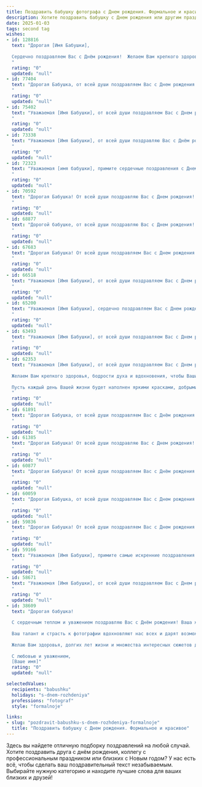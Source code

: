 ```yaml
---
title: Поздравить бабушку фотографа c Днем рождения. Формальное и красивое
description: Хотите поздравить бабушку c Днем рождения или другим праздником? Наш ИИ создаст незабываемое поздравление, а вы обязательно выделитесь среди других.  
date: 2025-01-03
tags: second tag
wishes:
- id: 128816
  text: "Дорогая [Имя Бабушки],
  
  Сердечно поздравляем Вас с Днём рождения!  Желаем Вам крепкого здоровья, светлых радостных дней,  неиссякаемого вдохновения и  многих лет активной и счастливой жизни. Пусть каждый Ваш снимок, как и Ваша жизнь, будет полон ярких красок и незабываемых мгновений. Счастья Вам, дорогая Бабушка!
  "
  rating: "0"
  updated: "null"
- id: 77404
  text: "Дорогая Бабушка, от всей души поздравляем Вас с Днем рождения!  Пусть этот день наполнится радостью, теплом и любовью близких.  Желаем Вам крепкого здоровья,  неиссякаемого оптимизма  и  новых творческих успехов в любимой профессии фотографа.
  "
  rating: "0"
  updated: "null"
- id: 75402
  text: "Уважаемая [Имя Бабушки], от всей души поздравляем Вас с Днем рождения! Желаем Вам крепкого здоровья,  творческого вдохновения и ярких моментов в жизни. Пусть каждый снимок, который Вы сделаете,  будет наполнен  радостью, любовью и светлыми эмоциями. Счастья Вам, дорогой фотограф!
  "
  rating: "0"
  updated: "null"
- id: 73338
  text: "Уважаемая [Имя Бабушки], от всей души поздравляю Вас с Днём рождения! Желаю Вам крепкого здоровья, неиссякаемой энергии и вдохновения, чтобы Ваши фотографии всегда радовали Вас и всех, кто их видит. Пусть каждый день приносит Вам новые творческие идеи и яркие моменты, достойные того, чтобы быть запечатленными Вашим профессиональным объективом.
  "
  rating: "0"
  updated: "null"
- id: 72323
  text: "Уважаемая [имя бабушки], примите сердечные поздравления с Днем рождения! Желаем Вам крепкого здоровья, творческих успехов в любимом деле фотографии, радости от общения с близкими и  неиссякаемого оптимизма!
  "
  rating: "0"
  updated: "null"
- id: 70592
  text: "Дорогая Бабушка! От всей души поздравляю Вас с Днем рождения! Желаю Вам крепкого здоровья, творческих успехов в Вашем любимом деле фотографа,  радости, тепла и семейного благополучия. Пусть каждый Ваш день будет наполнен яркими моментами, достойными Вашего объектива!
  "
  rating: "0"
  updated: "null"
- id: 68877
  text: "Дорогой бабушке, от всей души поздравляю Вас с Днем рождения! Желаю Вам крепкого здоровья, долгих лет жизни, ярких впечатлений и бесконечного творческого вдохновения в Вашем любимом деле - фотографии. Пусть Ваше сердце всегда будет наполнено радостью, а объектив запечатлеет множество счастливых моментов.
  "
  rating: "0"
  updated: "null"
- id: 67683
  text: "Дорогая Бабушка! От всей души поздравляем Вас с Днем рождения! Желаем Вам крепкого здоровья,  радости,  творческих успехов в Вашем любимом деле фотографии. Пусть каждый день будет полон ярких моментов, которые Вы с удовольствием запечатлеете на своих снимках.
  "
  rating: "0"
  updated: "null"
- id: 66518
  text: "Уважаемая [Имя Бабушки], от всей души поздравляем Вас с Днем рождения! Желаем Вам крепкого здоровья, ярких моментов в жизни и, конечно же, бесконечного вдохновения для Вашего творческого пути фотографа! Пусть каждый снимок, который Вы сделаете, будет наполнен красотой и теплом, а Ваша работа всегда приносит Вам радость.
  "
  rating: "0"
  updated: "null"
- id: 65200
  text: "Уважаемая [Имя Бабушки], сердечно поздравляем Вас с Днем рождения! Желаем Вам крепкого здоровья, творческого вдохновения и ярких моментов в жизни. Пусть Ваши работы, запечатлевающие прекрасные мгновения, всегда будут радовать Вас и окружающих!
  "
  rating: "0"
  updated: "null"
- id: 63493
  text: "Уважаемая [Имя Бабушки], от всей души поздравляем Вас с Днем рождения! Желаем Вам крепкого здоровья, неиссякаемого творческого вдохновения, ярких и незабываемых моментов в жизни. Пусть Ваша камера всегда будет запечатлевать самые счастливые события, а улыбки близких людей дарят Вам радость и тепло!
  "
  rating: "0"
  updated: "null"
- id: 62353
  text: "Уважаемая [Имя Бабушки], от всей души поздравляем Вас с Днем рождения!
  
  Желаем Вам крепкого здоровья, бодрости духа и вдохновения, чтобы Ваши фотографии продолжали радовать нас своей красотой и мастерством.
  
  Пусть каждый день Вашей жизни будет наполнен яркими красками, добрыми улыбками и теплом близких людей!
  "
  rating: "0"
  updated: "null"
- id: 61891
  text: "Дорогая Бабушка, от всей души поздравляем Вас с Днём рождения! Пусть этот день будет наполнен радостью, теплом и любовью близких. Желаем Вам крепкого здоровья, вдохновения и ярких моментов в жизни. Пусть Ваш талант фотографа продолжает дарить миру красоту и запечатлевать самые ценные мгновения!
  "
  rating: "0"
  updated: "null"
- id: 61385
  text: "Дорогая Бабушка! От всей души поздравляю Вас с Днем рождения! Желаю Вам крепкого здоровья, вдохновения и неизменной любви к искусству фотографии. Пусть каждый кадр Вашей жизни будет наполнен счастьем, а Ваше творчество продолжает радовать нас и впредь.
  "
  rating: "0"
  updated: "null"
- id: 60877
  text: "Дорогая Бабушка! От всей души поздравляем Вас с Днём рождения! Желаем Вам крепкого здоровья, творческого вдохновения и ярких моментов в жизни, запечатленных Вашим талантливым объективом. Пусть Ваша фотография всегда радует нас и наполняет мир красотой и любовью!
  "
  rating: "0"
  updated: "null"
- id: 60059
  text: "Дорогая Бабушка, от всей души поздравляем Вас с Днем рождения!  Желаем Вам крепкого здоровья, благополучия и вдохновения в Вашей любимой профессии фотографа. Пусть Ваши снимки и впредь дарят радость и свет окружающим.
  "
  rating: "0"
  updated: "null"
- id: 59836
  text: "Дорогая Бабушка! От всей души поздравляем Вас с Днем рождения! Желаем Вам крепкого здоровья, творческого вдохновения и радости от каждого прожитого дня. Пусть Ваши фотографии всегда будут полны жизни и света, а Ваше сердце – теплом и любовью.
  "
  rating: "0"
  updated: "null"
- id: 59166
  text: "Уважаемая [Имя Бабушки], примите самые искренние поздравления с Днем рождения! Желаем Вам крепкого здоровья, бодрости духа и новых творческих успехов в Вашем любимом деле – фотографии. Пусть Ваши снимки всегда излучают тепло, свет и радость, а жизнь будет наполнена яркими красками и счастливыми мгновениями!
  "
  rating: "0"
  updated: "null"
- id: 58671
  text: "Уважаемая [Имя Бабушки], от всей души поздравляем Вас с Днем рождения! Желаем Вам крепкого здоровья, неиссякаемой энергии и творческого вдохновения! Пусть Ваши фотографии всегда будут яркими, полными жизни и эмоций!
  "
  rating: "0"
  updated: "null"
- id: 38609
  text: "Дорогая бабушка!
  
  С сердечным теплом и уважением поздравляю Вас с Днём рождения! Ваша жизнь, как замечательная фотография, полна ярких моментов, теплых воспоминаний и несущих свет событий. Вы умело запечатлеваете мгновения, обращая каждое из них в настоящее искусство.
  
  Ваш талант и страсть к фотографии вдохновляют нас всех и дарят возможность увидеть мир с новой стороны. Пусть каждый новый день будет наполнен радостью, счастьем и прекрасными кадрами, а все ваши мечты сбываются с лёгкостью.
  
  Желаю Вам здоровья, долгих лет жизни и множества интересных сюжетов для вдохновения. Вы – настоящий мастер своего дела, и я горжусь тем, что Вы моя бабушка!
  
  С любовью и уважением,
  [Ваше имя]"
  rating: "0"
  updated: "null"

selectedValues:
  recipients: "babushku"
  holidays: "s-dnem-rozhdeniya"
  professions: "fotograf"
  style: "formalnoje"

links:
- slug: "pozdravit-babushku-s-dnem-rozhdeniya-formalnoje"
  title: "Поздравить бабушку c Днем рождения. Формальное и красивое"
---
```


Здесь вы найдете отличную подборку поздравлений на любой случай.
Хотите поздравить друга с днём рождения, коллегу с профессиональным праздником или близких с Новым годом? У нас есть всё, чтобы сделать ваш поздравительный текст незабываемым. Выбирайте нужную категорию и находите лучшие слова для ваших близких и друзей!
